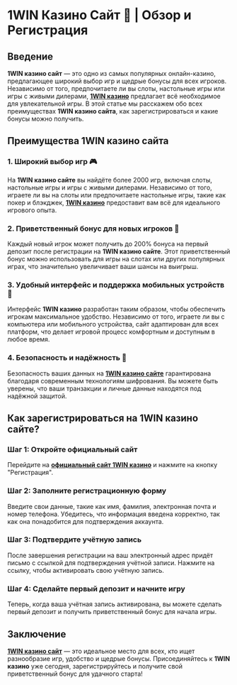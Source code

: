 # 1WIN Казино Сайт 🎰 | Обзор и Регистрация

## Введение

**1WIN казино сайт** — это одно из самых популярных онлайн-казино, предлагающее широкий выбор игр и щедрые бонусы для всех игроков. Независимо от того, предпочитаете ли вы слоты, настольные игры или игры с живыми дилерами, **[1WIN казино](https://brandplay.link/smXVpBbG)** предлагает всё необходимое для увлекательной игры. В этой статье мы расскажем обо всех преимуществах **1WIN казино сайта**, как зарегистрироваться и какие бонусы можно получить.

## Преимущества 1WIN казино сайта

### 1. Широкий выбор игр 🎮

На **1WIN казино сайте** вы найдёте более 2000 игр, включая слоты, настольные игры и игры с живыми дилерами. Независимо от того, играете ли вы на слоты или предпочитаете настольные игры, такие как покер и блэкджек, **[1WIN казино](https://brandplay.link/smXVpBbG)** предоставит вам всё для идеального игрового опыта.

### 2. Приветственный бонус для новых игроков 🎁

Каждый новый игрок может получить до 200% бонуса на первый депозит после регистрации на **1WIN казино сайте**. Этот приветственный бонус можно использовать для игры на слотах или других популярных играх, что значительно увеличивает ваши шансы на выигрыш.

### 3. Удобный интерфейс и поддержка мобильных устройств 📱

Интерфейс **1WIN казино** разработан таким образом, чтобы обеспечить игрокам максимальное удобство. Независимо от того, играете ли вы с компьютера или мобильного устройства, сайт адаптирован для всех платформ, что делает игровой процесс комфортным и доступным в любое время.

### 4. Безопасность и надёжность 💼

Безопасность ваших данных на **[1WIN казино сайте](https://brandplay.link/smXVpBbG)** гарантирована благодаря современным технологиям шифрования. Вы можете быть уверены, что ваши транзакции и личные данные находятся под надёжной защитой.

## Как зарегистрироваться на 1WIN казино сайте?

### Шаг 1: Откройте официальный сайт

Перейдите на **[официальный сайт 1WIN казино](https://brandplay.link/smXVpBbG)** и нажмите на кнопку "Регистрация".

### Шаг 2: Заполните регистрационную форму

Введите свои данные, такие как имя, фамилия, электронная почта и номер телефона. Убедитесь, что информация введена корректно, так как она понадобится для подтверждения аккаунта.

### Шаг 3: Подтвердите учётную запись

После завершения регистрации на ваш электронный адрес придёт письмо с ссылкой для подтверждения учётной записи. Нажмите на ссылку, чтобы активировать свою учётную запись.

### Шаг 4: Сделайте первый депозит и начните игру

Теперь, когда ваша учётная запись активирована, вы можете сделать первый депозит и получить приветственный бонус для начала игры.

## Заключение

**[1WIN казино сайт](https://brandplay.link/smXVpBbG)** — это идеальное место для всех, кто ищет разнообразие игр, удобство и щедрые бонусы. Присоединяйтесь к **1WIN казино** уже сегодня, зарегистрируйтесь и получите свой приветственный бонус для удачного старта!
